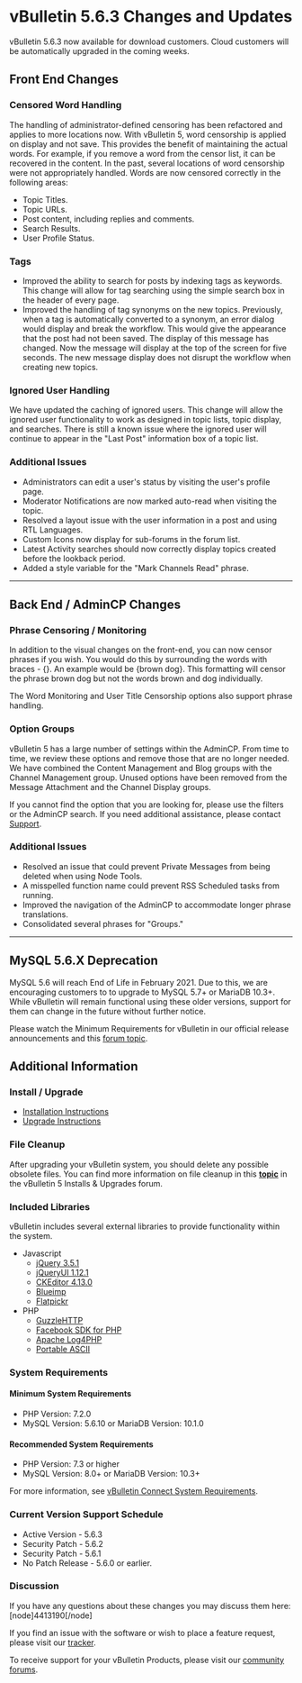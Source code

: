 # vBulletin 5.6.3 Changes and Updates

vBulletin 5.6.3 now available for download customers. Cloud customers will be automatically upgraded in the coming weeks.

## Front End Changes

### Censored Word Handling

The handling of administrator-defined censoring has been refactored and applies to more locations now. With vBulletin 5, word censorship is applied on display and not save. This provides the benefit of maintaining the actual words. For example, if you remove a word from the censor list, it can be recovered in the content. In the past, several locations of word censorship were not appropriately handled. Words are now censored correctly in the following areas:

- Topic Titles.
- Topic URLs.
- Post content, including replies and comments.
- Search Results.
- User Profile Status.

### Tags

- Improved the ability to search for posts by indexing tags as keywords. This change will allow for tag searching using the simple search box in the header of every page.
- Improved the handling of tag synonyms on the new topics. Previously, when a tag is automatically converted to a synonym, an error dialog would display and break the workflow. This would give the appearance that the post had not been saved. The display of this message has changed. Now the message will display at the top of the screen for five seconds. The new message display does not disrupt the workflow when creating new topics.

### Ignored User Handling

We have updated the caching of ignored users. This change will allow the ignored user functionality to work as designed in topic lists, topic display, and searches. There is still a known issue where the ignored user will continue to appear in the "Last Post" information box of a topic list.

### Additional Issues

- Administrators can edit a user's status by visiting the user's profile page.
- Moderator Notifications are now marked auto-read when visiting the topic.
- Resolved a layout issue with the user information in a post and using RTL Languages.
- Custom Icons now display for sub-forums in the forum list.
- Latest Activity searches should now correctly display topics created before the lookback period.
- Added a style variable for the "Mark Channels Read" phrase.

---

## Back End / AdminCP Changes

### Phrase Censoring / Monitoring

In addition to the visual changes on the front-end, you can now censor phrases if you wish. You would do this by surrounding the words with braces - {}. An example would be {brown dog}. This formatting will censor the phrase brown dog but not the words brown and dog individually.

The Word Monitoring and User Title Censorship options also support phrase handling.

### Option Groups

vBulletin 5 has a large number of settings within the AdminCP. From time to time, we review these options and remove those that are no longer needed. We have combined the Content Management and Blog groups with the Channel Management group. Unused options have been removed from the Message Attachment and the Channel Display groups.

If you cannot find the option that you are looking for, please use the filters or the AdminCP search. If you need additional assistance, please contact [Support](https://forums.vbulletin.com).

### Additional Issues

- Resolved an issue that could prevent Private Messages from being deleted when using Node Tools.
- A misspelled function name could prevent RSS Scheduled tasks from running.
- Improved the navigation of the AdminCP to accommodate longer phrase translations.
- Consolidated several phrases for "Groups."

---

## MySQL 5.6.X Deprecation

MySQL 5.6 will reach End of Life in February 2021. Due to this, we are encouraging customers to to upgrade to MySQL 5.7+ or MariaDB 10.3+. While vBulletin will remain functional using these older versions, support for them can change in the future without further notice.

Please watch the Minimum Requirements for vBulletin in our official release announcements and this [forum topic](https://forum.vbulletin.com/node/4387853).

## Additional Information

### Install / Upgrade

- [Installation Instructions](https://www.vbulletin.com/forum/node/4391348)
- [Upgrade Instructions](https://www.vbulletin.com/forum/node/4391346)

### File Cleanup

After upgrading your vBulletin system, you should delete any possible obsolete files. You can find more information on file cleanup in this [**topic**](https://www.vbulletin.com/forum/node/4391346) in the vBulletin 5 Installs & Upgrades forum.

### Included Libraries

vBulletin includes several external libraries to provide functionality within the system.

- Javascript
  - [jQuery 3.5.1](https://jquery.com/)
  - [jQueryUI 1.12.1](https://jqueryui.com/)
  - [CKEditor 4.13.0](https://ckeditor.com/ckeditor-4/)
  - [Blueimp](https://github.com/blueimp/jQuery-File-Upload)
  - [Flatpickr](https://flatpickr.js.org/)
- PHP
  - [GuzzleHTTP](http://docs.guzzlephp.org/en/stable/overview.html)
  - [Facebook SDK for PHP](https://github.com/facebookarchive/php-graph-sdk)
  - [Apache Log4PHP](https://logging.apache.org/log4php/index.html)
  - [Portable ASCII](https://github.com/voku/portable-ascii)

### System Requirements

#### Minimum System Requirements

- PHP Version: 7.2.0
- MySQL Version: 5.6.10 or MariaDB Version: 10.1.0

#### Recommended System Requirements

- PHP Version: 7.3 or higher
- MySQL Version: 8.0+ or MariaDB Version: 10.3+

For more information, see [vBulletin Connect System Requirements](https://www.vbulletin.com/forum/node/4391344).

### Current Version Support Schedule

- Active Version - 5.6.3
- Security Patch - 5.6.2
- Security Patch - 5.6.1
- No Patch Release - 5.6.0 or earlier.

### Discussion

If you have any questions about these changes you may discuss them here: [node]4413190[/node]

If you find an issue with the software or wish to place a feature request, please visit our [tracker](https://tracker.vbulletin.com).

To receive support for your vBulletin Products, please visit our [community forums](https://www.vbulletin.com/forum/).
